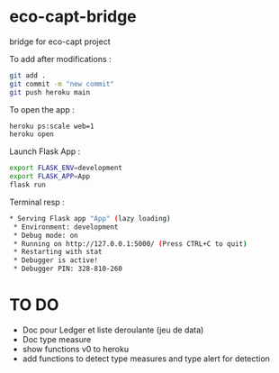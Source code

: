 # eco-capt-bridge
bridge for eco-capt project

To add after modifications :  

```sh
git add .
git commit -m "new commit"
git push heroku main
```

To open the app :  
```sh
heroku ps:scale web=1
heroku open
```

Launch Flask App :  
```sh
export FLASK_ENV=development
export FLASK_APP=App
flask run
```
Terminal resp :
```sh
* Serving Flask app "App" (lazy loading)
 * Environment: development
 * Debug mode: on
 * Running on http://127.0.0.1:5000/ (Press CTRL+C to quit)
 * Restarting with stat
 * Debugger is active!
 * Debugger PIN: 328-810-260
```


# TO DO

- Doc pour Ledger et liste deroulante (jeu de data)
- Doc type measure
- show functions v0 to heroku
- add functions to detect type measures and type alert for detection